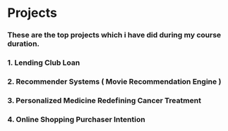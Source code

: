 # Projects

### These are the top projects which i have did during my course duration.
### 1. Lending Club Loan
### 2. Recommender Systems ( Movie Recommendation Engine )
### 3. Personalized Medicine Redefining Cancer Treatment
### 4. Online Shopping Purchaser Intention
